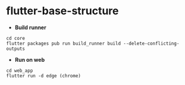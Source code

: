 # flutter-base-structure

- **Build runner**

```shell
cd core
flutter packages pub run build_runner build --delete-conflicting-outputs
```

- **Run on web**

```shell
cd web_app
flutter run -d edge (chrome)
```

